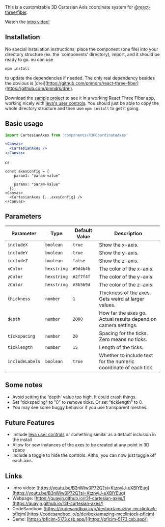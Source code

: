 This is a customizable 3D Cartesian Axis coordinate system for 
[@react-three/fiber](https://github.com/pmndrs/react-three-fiber).

Watch the [intro video!](https://youtu.be/B3nWiw0P72Q?si=KtznylJ-uXBlYEug)

## Installation
No special installation instructions; place the component (one file) into your directory structure (ex. the 'components' directory), import, and it should be ready to go. ou can use
```bash
npm install
```
to update the dependencies if needed. The only real dependency besides the obvious is 
[drei](https://github.com/pmndrs/react-three-fiber](https://github.com/pmndrs/drei).

Download the [sample project](https://github.com/quayjn/r3f-cartesian-axes/tree/main/demo) 
to see it in a working React Three Fiber app, working nicely with [leva's user controls](https://github.com/pmndrs/leva).
You should just be able to copy the whole directory structure and then use ```npm install``` to get it going.

## Basic usage
```jsx
import CartesianAxes from 'components/R3FCoordinateAxes'

<Canvas>
  <CartesianAxes />
</Canvas>
```
or
```
const axesConfig = {
    param1: "param-value"
    ...
    paramx: "param-value"
  });
<Canvas>
  <CartesianAxes {...axesConfig} />
</Canvas>
```

## Parameters
| Parameter        | Type        | Default Value | Description                                                      |
|------------------|-------------|---------------|------------------------------------------------------------------|
| `includeX`       | `boolean`   | `true`        | Show the x-axis.                                                 |
| `includeY`       | `boolean`   | `true`        | Show the y-axis.                                                 |
| `includeZ`       | `boolean`   | `false`       | Show the z-axis.                                                 |
| `xColor`         | `hexstring` | `#9d4b4b`     | The color of the x-axis.                                         |
| `yColor`         | `hexstring` | `#2f7f4f`     | The color of the y-axis.                                         |
| `zColor`         | `hexstring` | `#3b5b9d`     | The color of the z-axis.                                         |
| `thickness`      | `number`    | `1`           | Thickness of the axes. Gets weird at larger values.              |
| `depth`          | `number`    | `2000`        | How far the axes go. Actual results depend on camera settings.   |
| `tickspacing`    | `number`    | `20`          | Spacing for the ticks. Zero means no ticks.                      |
| `ticklength`     | `number`    | `15`          | Length of the ticks.                                             |
| `includeLabels`  | `boolean`   | `true`        | Whether to include text for the numeric coordinate of each tick. |

## Some notes
* Avoid setting the 'depth' value too high. It could crash things.
* Set "tickspacing" to "0" to remove ticks. Or set "ticklength" to 0.
* You may see some buggy behavior if you use transparent meshes.
</ul>

## Future Features
* Include [leva user controls](https://github.com/pmndrs/leva) or something similar as a default inclusion in the install
* Allow for new instances of the axes to be created at any point in 3D space
* Include a toggle to hide the controls. Altho, you can now just toggle off each axis.

## Links
* Intro video: [https://youtu.be/B3nWiw0P72Q?si=KtznylJ-uXBlYEug](https://youtu.be/B3nWiw0P72Q?si=KtznylJ-uXBlYEug)
* Webpage: [https://quayjn.github.io/r3f-cartesian-axes/](https://quayjn.github.io/r3f-cartesian-axes/)
* CodeSandbox: [https://codesandbox.io/p/devbox/amazing-mcclintock-pflcjm](https://codesandbox.io/p/devbox/amazing-mcclintock-pflcjm)
* Demo: [https://pflcjm-5173.csb.app/](https://pflcjm-5173.csb.app/)
  
